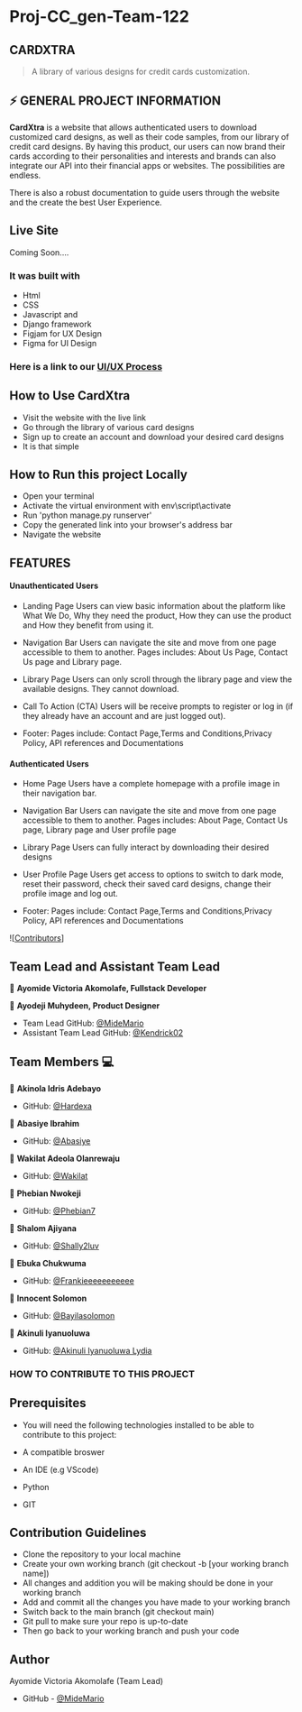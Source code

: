# Proj-CC_gen-Team-122

## CARDXTRA

> A library of various designs for credit cards customization.

## :zap: GENERAL PROJECT INFORMATION

**CardXtra** is a website that allows authenticated users to
download customized card designs, as well as their code samples, from our library of credit card designs.
By having this product, our users can now brand their cards according to their personalities and interests and brands can also integrate our API into their financial apps or websites. The possibilities are endless.

There is also a robust documentation to guide users through the website and the create the best User Experience.

## Live Site

Coming Soon....

### It was built with

- Html
- CSS
- Javascript and
- Django framework
- Figjam for UX Design
- Figma for UI Design

### Here is a link to our [UI/UX Process](<https://www.figma.com/file/oUI3wf2x5ZLns4Y6TR9q5W/CC-GENERATOR-(Copy)?node-id=244%3A465>)

## How to Use CardXtra

- Visit the website with the live link
- Go through the library of various card designs
- Sign up to create an account and download your desired card designs
- It is that simple

## How to Run this project Locally

- Open your terminal
- Activate the virtual environment with env\script\activate
- Run 'python manage.py runserver'
- Copy the generated link into your browser's address bar
- Navigate the website

## FEATURES

#### Unauthenticated Users

- Landing Page
  Users can view basic information about the platform like What We Do, Why they need the product, How they can use the product and How they benefit from using it.
- Navigation Bar
  Users can navigate the site and move from one page accessible to them to another. Pages includes: About Us Page, Contact Us page and Library page.
- Library Page
  Users can only scroll through the library page and view the available designs. They cannot download.
- Call To Action (CTA)
  Users will be receive prompts to register or log in (if they already have an account and are just logged out).

- Footer: Pages include: Contact Page,Terms and Conditions,Privacy Policy, API references and Documentations

#### Authenticated Users

- Home Page
  Users have a complete homepage with a profile image in their navigation bar.

- Navigation Bar
  Users can navigate the site and move from one page accessible to them to another. Pages includes: About Page, Contact Us page, Library page and User profile page
- Library Page
  Users can fully interact by downloading their desired designs

- User Profile Page
  Users get access to options to switch to dark mode, reset their password, check their saved card designs, change their profile image and log out.
- Footer: Pages include: Contact Page,Terms and Conditions,Privacy Policy, API references and Documentations

![[Contributors](https://github.com/zuri-training/CC-Generator-Team122/issues)]

## Team Lead and Assistant Team Lead

👤 **Ayomide Victoria Akomolafe, Fullstack Developer**

👤 **Ayodeji Muhydeen, Product Designer**

- Team Lead GitHub: [@MideMario](https://github.com/MideMario)
- Assistant Team Lead GitHub: [@Kendrick02](https://github.com/Kendrick02)

## Team Members :computer:

👤 **Akinola Idris Adebayo**

- GitHub: [@Hardexa](https://github.com/Hardexa)

👤 **Abasiye Ibrahim**

- GitHub: [@Abasiye](https://github.com/Abasiye)

👤 **Wakilat Adeola Olanrewaju**

- GitHub: [@Wakilat](https://github.com/Wakilat)

👤 **Phebian Nwokeji**

- GitHub: [@Phebian7](https://github.com/Phebian7)

👤 **Shalom Ajiyana**

- GitHub: [@Shally2luv](https://github.com/Shally2luv)

👤 **Ebuka Chukwuma**

- GitHub: [@Frankieeeeeeeeeee](https://github.com/Frankieeeeeeeeeee)

👤 **Innocent Solomon**

- GitHub: [@Bayilasolomon](https://github.com/SidKay)

👤 **Akinuli Iyanuoluwa**

- GitHub: [@Akinuli Iyanuoluwa Lydia](https://github.com/Iyanuoluwa19)

### HOW TO CONTRIBUTE TO THIS PROJECT

## Prerequisites

- You will need the following technologies installed to be able to contribute to this project:

- A compatible broswer

- An IDE (e.g VScode)

- Python

- GIT

## Contribution Guidelines

- Clone the repository to your local machine
- Create your own working branch (git checkout -b [your working branch name])
- All changes and addition you will be making should be done in your working branch
- Add and commit all the changes you have made to your working branch
- Switch back to the main branch (git checkout main)
- Git pull to make sure your repo is up-to-date
- Then go back to your working branch and push your code

## Author

Ayomide Victoria Akomolafe (Team Lead)

- GitHub - [@MideMario](https://github.com/MideMario)
